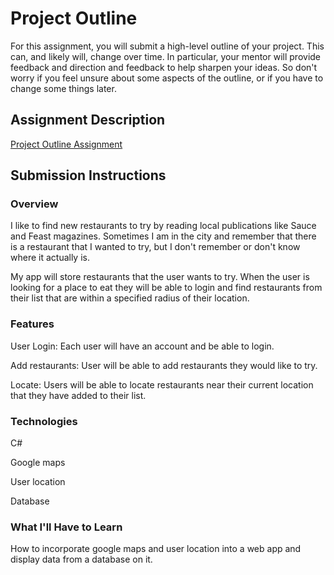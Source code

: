 # Project Outline
For this assignment, you will submit a high-level outline of your project. This can, and likely will, change over time. In particular, your mentor will provide feedback and direction and feedback to help sharpen your ideas. So don't worry if you feel unsure about some aspects of the outline, or if you have to change some things later.

## Assignment Description
[Project Outline Assignment](https://education.launchcode.org/liftoff/assignments/project-outline/)

## Submission Instructions

### Overview
I like to find new restaurants to try by reading local publications like Sauce and Feast magazines. Sometimes I am in the city and remember that there is a restaurant that I wanted to try, but I don't remember or don't know where it actually is.

My app will store restaurants that the user wants to try. When the user is looking for a place to eat they will be able to login and find restaurants from their list that are within a specified radius of their location.

### Features
User Login: Each user will have an account and be able to login.

Add restaurants: User will be able to add restaurants they would like to try.

Locate: Users will be able to locate restaurants near their current location that they have added to their list.

### Technologies
C#

Google maps

User location

Database


### What I'll Have to Learn
How to incorporate google maps and user location into a web app and display data from a database on it.
